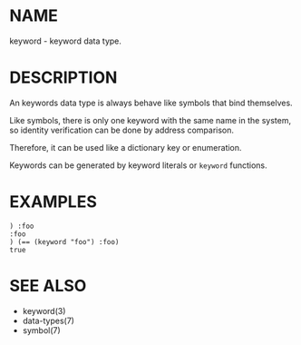 # NAME
keyword - keyword data type.

# DESCRIPTION
An keywords data type is always behave like symbols that bind themselves.

Like symbols, there is only one keyword with the same name in the system, so identity verification can be done by address comparison.

Therefore, it can be used like a dictionary key or enumeration.

Keywords can be generated by keyword literals or `keyword` functions.

# EXAMPLES

    ) :foo
    :foo
    ) (== (keyword "foo") :foo)
    true

# SEE ALSO
- keyword(3)
- data-types(7)
- symbol(7)

